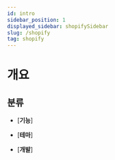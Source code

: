 ```yaml
---
id: intro
sidebar_position: 1
displayed_sidebar: shopifySidebar
slug: /shopify
tag: shopify
---
```


# 개요

## 분류

*  [**기능**]

*  [**테마**]

*  [**개발**]
